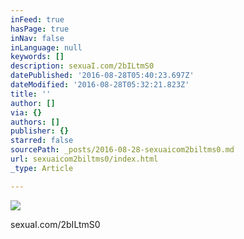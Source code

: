 ```yaml
---
inFeed: true
hasPage: true
inNav: false
inLanguage: null
keywords: []
description: sexuaI.com/2bILtmS0
datePublished: '2016-08-28T05:40:23.697Z'
dateModified: '2016-08-28T05:32:21.823Z'
title: ''
author: []
via: {}
authors: []
publisher: {}
starred: false
sourcePath: _posts/2016-08-28-sexuaicom2biltms0.md
url: sexuaicom2biltms0/index.html
_type: Article

---
```

![](https://the-grid-user-content.s3-us-west-2.amazonaws.com/df4fc81d-1b0b-453f-a824-3048f261707c.jpg)

sexuaI.com/2bILtmS0